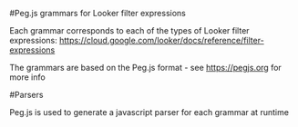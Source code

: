 #Peg.js grammars for Looker filter expressions

Each grammar corresponds to each of the types of Looker filter expressions: https://cloud.google.com/looker/docs/reference/filter-expressions

The grammars are based on the Peg.js format - see https://pegjs.org for more info

#Parsers

Peg.js is used to generate a javascript parser for each grammar at runtime
